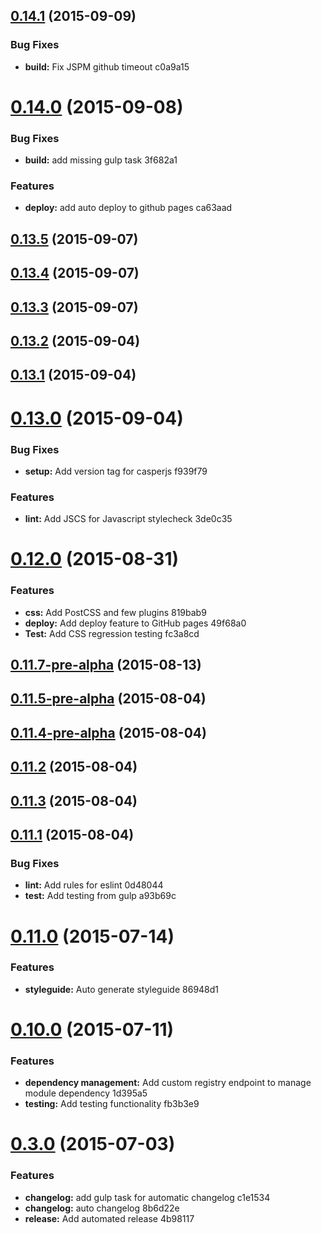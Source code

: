 <a name="0.14.1"></a>
## [0.14.1](//compare/v0.14.0...v0.14.1) (2015-09-09)


### Bug Fixes

* **build:** Fix JSPM github timeout c0a9a15



<a name="0.14.0"></a>
# [0.14.0](//compare/v0.13.5...v0.14.0) (2015-09-08)


### Bug Fixes

* **build:** add missing gulp task 3f682a1

### Features

* **deploy:** add auto deploy to github pages ca63aad



<a name="0.13.5"></a>
## [0.13.5](//compare/v0.13.4...v0.13.5) (2015-09-07)




<a name="0.13.4"></a>
## [0.13.4](//compare/v0.13.3...v0.13.4) (2015-09-07)




<a name="0.13.3"></a>
## [0.13.3](//compare/v0.13.2...v0.13.3) (2015-09-07)




<a name="0.13.2"></a>
## [0.13.2](//compare/v0.13.1...v0.13.2) (2015-09-04)




<a name="0.13.1"></a>
## [0.13.1](//compare/0.13.0...v0.13.1) (2015-09-04)




<a name="0.13.0"></a>
# [0.13.0](//compare/v0.12.0...0.13.0) (2015-09-04)


### Bug Fixes

* **setup:** Add version tag for casperjs f939f79

### Features

* **lint:** Add JSCS for Javascript stylecheck 3de0c35



<a name="0.12.0"></a>
# [0.12.0](//compare/0.11.7-pre-alpha...v0.12.0) (2015-08-31)


### Features

* **css:** Add PostCSS and few plugins 819bab9
* **deploy:** Add deploy feature to GitHub pages 49f68a0
* **Test:** Add CSS regression testing fc3a8cd



<a name="0.11.7-pre-alpha"></a>
## [0.11.7-pre-alpha](//compare/v0.11.5-pre-alpha...0.11.7-pre-alpha) (2015-08-13)




<a name="0.11.5-pre-alpha"></a>
## [0.11.5-pre-alpha](//compare/v0.11.4-pre-alpha...v0.11.5-pre-alpha) (2015-08-04)




<a name="0.11.4-pre-alpha"></a>
## [0.11.4-pre-alpha](//compare/v0.11.4...v0.11.4-pre-alpha) (2015-08-04)




<a name="0.11.2"></a>
## [0.11.2](//compare/v0.11.3...v0.11.2) (2015-08-04)




<a name="0.11.3"></a>
## [0.11.3](//compare/0.11.1...v0.11.3) (2015-08-04)




<a name="0.11.1"></a>
## [0.11.1](//compare/v0.11.0...0.11.1) (2015-08-04)


### Bug Fixes

* **lint:** Add rules for eslint 0d48044
* **test:** Add testing from gulp a93b69c



<a name="0.11.0"></a>
# [0.11.0](//compare/v0.10.0...v0.11.0) (2015-07-14)


### Features

* **styleguide:** Auto generate styleguide 86948d1



<a name="0.10.0"></a>
# [0.10.0](//compare/v0.3.0...v0.10.0) (2015-07-11)


### Features

* **dependency management:** Add custom registry endpoint to manage module dependency 1d395a5
* **testing:** Add testing functionality fb3b3e9



<a name="0.3.0"></a>
# [0.3.0](//compare/8b6d22e...v0.3.0) (2015-07-03)


### Features

* **changelog:** add gulp task for automatic changelog c1e1534
* **changelog:** auto changelog 8b6d22e
* **release:** Add automated release 4b98117



